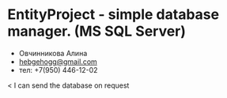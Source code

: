 # EntityProject - simple database manager. (MS SQL Server)

- Овчинникова Алина 
- hebgehogg@gmail.com
- тел: +7(950) 446-12-02

< I can send the database on request
